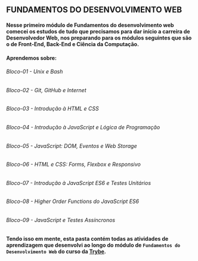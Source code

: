 ## FUNDAMENTOS DO DESENVOLVIMENTO WEB

#### Nesse primeiro módulo de Fundamentos do desenvolvimento web comecei os estudos de tudo que precisamos para dar início a carreira de Desenvolvedor Web, nos preparando para os módulos seguintes que são o de Front-End, Back-End e Ciência da Computação. 
#### Aprendemos sobre:
###### Bloco-01 - Unix e Bash
###### Bloco-02 - Git, GitHub e Internet
###### Bloco-03 - Introdução à HTML e CSS
###### Bloco-04 - Introdução à JavaScript e Lógica de Programação
###### Bloco-05 - JavaScript: DOM, Eventos e Web Storage
###### Bloco-06 - HTML e CSS: Forms, Flexbox e Responsivo
###### Bloco-07 - Introdução à JavaScript ES6 e Testes Unitários
###### Bloco-08 - Higher Order Functions do JavaScript ES6
###### Bloco-09 - JavaScript e Testes Assíncronos

#### Tendo isso em mente, esta pasta contém todas as atividades de aprendizagem que desenvolvi ao longo do módulo de `Fundamentos do Desenvolvimento Web` do curso da [Trybe](https://www.betrybe.com/).
